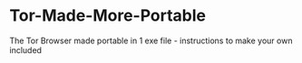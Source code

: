 # Tor-Made-More-Portable
The Tor Browser made portable in 1 exe file - instructions to make your own included

